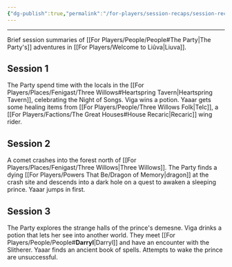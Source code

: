 ```yaml
---
{"dg-publish":true,"permalink":"/for-players/session-recaps/session-recaps/"}
---
```


***
Brief session summaries of [[For Players/People/People#The Party\|The Party's]] adventures in [[For Players/Welcome to Liûva\|Liuva]].

## Session 1
The Party spend time with the locals in the [[For Players/Places/Fenigast/Three Willows#Heartspring Tavern\|Heartspring Tavern]], celebrating the Night of Songs. Viga wins a potion. Yaaar gets some healing items from [[For Players/People/Three Willows Folk\|Telc]], a [[For Players/Factions/The Great Houses#House Recaric\|Recaric]] wing rider. 

## Session 2
A comet crashes into the forest north of [[For Players/Places/Fenigast/Three Willows\|Three Willows]]. The Party finds a dying [[For Players/Powers That Be/Dragon of Memory\|dragon]] at the crash site and descends into a dark hole on a quest to awaken a sleeping prince. Yaaar jumps in first.

## Session 3
The Party explores the strange halls of the prince's demesne. Viga drinks a potion that lets her see into another world. They meet [[For Players/People/People#**Darryl**\|Darryl]] and have an encounter with the Slitherer. Yaaar finds an ancient book of spells. Attempts to wake the prince are unsuccessful.